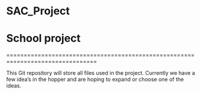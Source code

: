 # SAC_Project
School project
================================================================================
================================================================================

This Git repository will store all files used in the project. Currently we have a few idea’s in the hopper and are hoping to expand or choose one of the ideas. 

